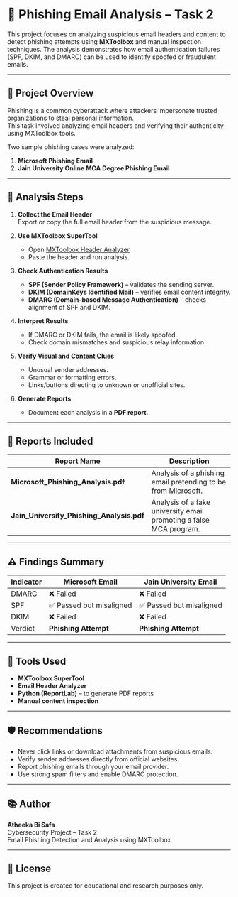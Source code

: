 # 📧 Phishing Email Analysis – Task 2

This project focuses on analyzing suspicious email headers and content to detect phishing attempts using **MXToolbox** and manual inspection techniques. The analysis demonstrates how email authentication failures (SPF, DKIM, and DMARC) can be used to identify spoofed or fraudulent emails.

---

## 🧾 Project Overview

Phishing is a common cyberattack where attackers impersonate trusted organizations to steal personal information.  
This task involved analyzing email headers and verifying their authenticity using MXToolbox tools.

Two sample phishing cases were analyzed:

1. **Microsoft Phishing Email**
2. **Jain University Online MCA Degree Phishing Email**

---

## 🧠 Analysis Steps

1. **Collect the Email Header**  
   Export or copy the full email header from the suspicious message.

2. **Use MXToolbox SuperTool**  
   - Open [MXToolbox Header Analyzer](https://mxtoolbox.com/EmailHeaders.aspx)  
   - Paste the header and run analysis.

3. **Check Authentication Results**
   - **SPF (Sender Policy Framework)** – validates the sending server.
   - **DKIM (DomainKeys Identified Mail)** – verifies email content integrity.
   - **DMARC (Domain-based Message Authentication)** – checks alignment of SPF and DKIM.

4. **Interpret Results**
   - If DMARC or DKIM fails, the email is likely spoofed.
   - Check domain mismatches and suspicious relay information.

5. **Verify Visual and Content Clues**
   - Unusual sender addresses.
   - Grammar or formatting errors.
   - Links/buttons directing to unknown or unofficial sites.

6. **Generate Reports**
   - Document each analysis in a **PDF report**.

---

## 📄 Reports Included

| Report Name | Description |
|--------------|-------------|
| **Microsoft_Phishing_Analysis.pdf** | Analysis of a phishing email pretending to be from Microsoft. |
| **Jain_University_Phishing_Analysis.pdf** | Analysis of a fake university email promoting a false MCA program. |

---

## ⚠️ Findings Summary

| Indicator | Microsoft Email | Jain University Email |
|------------|-----------------|------------------------|
| DMARC | ❌ Failed | ❌ Failed |
| SPF | ✅ Passed but misaligned | ✅ Passed but misaligned |
| DKIM | ❌ Failed | ❌ Failed |
| Verdict | **Phishing Attempt** | **Phishing Attempt** |

---

## 🧩 Tools Used
- **MXToolbox SuperTool**
- **Email Header Analyzer**
- **Python (ReportLab)** – to generate PDF reports
- **Manual content inspection**

---

## 🛡️ Recommendations
- Never click links or download attachments from suspicious emails.
- Verify sender addresses directly from official websites.
- Report phishing emails through your email provider.
- Use strong spam filters and enable DMARC protection.

---

## 📚 Author
**Atheeka Bi Safa**  
Cybersecurity Project – Task 2  
Email Phishing Detection and Analysis using MXToolbox

---

## 📎 License
This project is created for educational and research purposes only.
